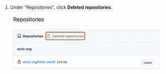 1. Under "Repositories", click **Deleted repositories**.

   ![Screenshot of the "Repositories" settings page. Above a list of repositories, a link in gray text, labeled "Deleted repositories," is outlined in orange.](/assets/images/help/settings/deleted-repos.png)
